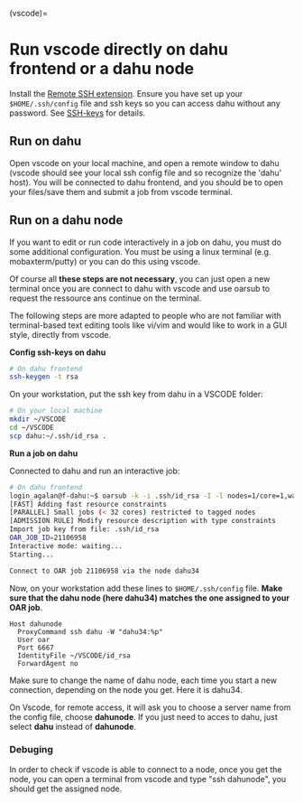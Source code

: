 (vscode)=

# Run vscode directly on dahu frontend or a dahu node

Install the [Remote SSH extension](https://code.visualstudio.com/docs/remote/ssh). Ensure you have set up your `$HOME/.ssh/config` file and ssh keys so you can access dahu without any password. See [SSH-keys](../Gricad/dahu.md) for details.

## Run on dahu

Open vscode on your local machine, and open a remote window to dahu (vscode should see your local ssh config file and so recognize the 'dahu' host). You will be connected to dahu frontend, and you should be to open your files/save them and submit a job from vscode terminal.

## Run on a dahu node

If you want to edit or run code interactively in a job on dahu, you must do some additional configuration. You must be using a linux terminal (e.g. mobaxterm/putty) or you can do this using vscode.

Of course all **these steps are not necessary**, you can just open a new terminal once you are connect to dahu with vscode and use oarsub to request the ressource ans continue on the terminal.

The following steps are more adapted to people who are not familiar with terminal-based text editing tools like vi/vim and would like to work in a GUI style, directly from vscode.

**Config ssh-keys on dahu**

```bash
# On dahu frontend
ssh-keygen -t rsa
```

On your workstation, put the ssh key from dahu in a VSCODE folder:

```bash
# On your local machine
mkdir ~/VSCODE
cd ~/VSCODE
scp dahu:~/.ssh/id_rsa .
```

**Run a job on dahu**

Connected to dahu and run an interactive job:

 ```bash
# On dahu frontend
login_agalan@f-dahu:~$ oarsub -k -i .ssh/id_rsa -I -l nodes=1/core=1,walltime=01:00:00 --project sno-elmerice
[FAST] Adding fast resource constraints
[PARALLEL] Small jobs (< 32 cores) restricted to tagged nodes
[ADMISSION RULE] Modify resource description with type constraints
Import job key from file: .ssh/id_rsa
OAR_JOB_ID=21106958
Interactive mode: waiting...
Starting...

Connect to OAR job 21106958 via the node dahu34
```

Now, on your workstation add these lines to `$HOME/.ssh/config` file. **Make sure that the dahu node (here dahu34) matches the one assigned to your OAR job**.

```
Host dahunode
  ProxyCommand ssh dahu -W "dahu34:%p"
  User oar
  Port 6667
  IdentityFile ~/VSCODE/id_rsa
  ForwardAgent no
```

Make sure to change the name of dahu node, each time you start a new connection, depending on the node you get. Here it is dahu34.

On Vscode, for remote access, it will ask you to choose a server name from the config file, choose **dahunode**. If you just need to acces to dahu, just select **dahu** instead of **dahunode**.

### Debuging

In order to check if vscode is able to connect to a node, once you get the node, you can open a terminal from vscode and type "ssh dahunode", you should get the assigned node.
